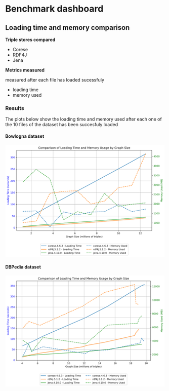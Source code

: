 # Benchmark dashboard

## Loading time and memory comparison

**Triple stores compared**
* Corese
* RDF4J
* Jena 

**Metrics measured**

measured after  each file has loaded sucessfuly 
* loading time 
* memory used


### Results 

The plots below show the loading time and memory used after each one of the 10 files of the dataset has been succesfuly loaded


#### Bowlogna dataset

![img](loading_time_memory_comparison_bowlogna20250410.png)


#### DBPedia dataset

![img](loading_time_memory_comparison_dbpedia20250411.png)



